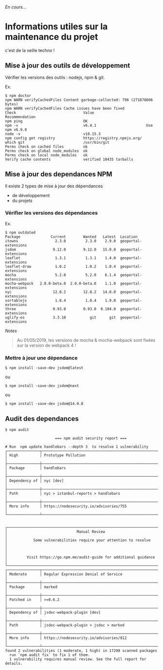 *En cours...*

# Informations utiles sur la maintenance du projet

c'est de la veille techno !

## Mise à jour des outils de développement

Vérifier les versions des outils : nodejs, npm & git.

Ex.

    $ npm doctor
    npm WARN verifyCachedFiles Content garbage-collected: 796 (271878606 bytes)
    npm WARN verifyCachedFiles Cache issues have been fixed
    Check                               Value                        Recommendation
    npm ping                            OK
    npm -v                              v6.4.1                       Use npm v6.9.0
    node -v                             v10.15.3
    npm config get registry             https://registry.npmjs.org/
    which git                           /usr/bin/git
    Perms check on cached files         ok
    Perms check on global node_modules  ok
    Perms check on local node_modules   ok                        
    Verify cache contents               verified 10435 tarballs

## Mise à jour des dependances NPM

Il existe 2 types de mise à jour des dépendances
- de développement
- du projets

### Vérifier les versions des dépendances

Ex.

    $ npm outdated
    Package              Current        Wanted   Latest  Location
    itowns                 2.3.0         2.3.0    2.9.0  geoportal-extensions
    jsdom                 9.12.0        9.12.0   15.0.0  geoportal-extensions
    leaflet                1.3.1         1.3.1    1.4.0  geoportal-extensions
    leaflet-draw           1.0.2         1.0.2    1.0.4  geoportal-extensions
    mocha                  5.2.0         5.2.0    6.1.4  geoportal-extensions
    mocha-webpack   2.0.0-beta.0  2.0.0-beta.0    1.1.0  geoportal-extensions
    nyc                   12.0.2        12.0.2   14.0.0  geoportal-extensions
    sortablejs             1.8.4         1.8.4    1.9.0  geoportal-extensions
    three                 0.93.0        0.93.0  0.104.0  geoportal-extensions
    uglify-es             3.3.10           git      git  geoportal-extensions

*Notes*
> Au 01/05/2019, les versions de mocha & mocha-webpack sont fixées sur la version de
webpack 4 !

### Mettre à jour une dépendance

    $ npm install -save-dev jsdom@latest

ou

    $ npm install -save-dev jsdom@next

ou

    $ npm install -save-dev jsdom@14.0.0

## Audit des dependances

    $ npm audit

                           === npm audit security report ===                        

    # Run  npm update handlebars --depth 3  to resolve 1 vulnerability
    ┌───────────────┬──────────────────────────────────────────────────────────────┐
    │ High          │ Prototype Pollution                                          │
    ├───────────────┼──────────────────────────────────────────────────────────────┤
    │ Package       │ handlebars                                                   │
    ├───────────────┼──────────────────────────────────────────────────────────────┤
    │ Dependency of │ nyc [dev]                                                    │
    ├───────────────┼──────────────────────────────────────────────────────────────┤
    │ Path          │ nyc > istanbul-reports > handlebars                          │
    ├───────────────┼──────────────────────────────────────────────────────────────┤
    │ More info     │ https://nodesecurity.io/advisories/755                       │
    └───────────────┴──────────────────────────────────────────────────────────────┘


    ┌──────────────────────────────────────────────────────────────────────────────┐
    │                                Manual Review                                 │
    │            Some vulnerabilities require your attention to resolve            │
    │                                                                              │
    │         Visit https://go.npm.me/audit-guide for additional guidance          │
    └──────────────────────────────────────────────────────────────────────────────┘
    ┌───────────────┬──────────────────────────────────────────────────────────────┐
    │ Moderate      │ Regular Expression Denial of Service                         │
    ├───────────────┼──────────────────────────────────────────────────────────────┤
    │ Package       │ marked                                                       │
    ├───────────────┼──────────────────────────────────────────────────────────────┤
    │ Patched in    │ >=0.6.2                                                      │
    ├───────────────┼──────────────────────────────────────────────────────────────┤
    │ Dependency of │ jsdoc-webpack-plugin [dev]                                   │
    ├───────────────┼──────────────────────────────────────────────────────────────┤
    │ Path          │ jsdoc-webpack-plugin > jsdoc > marked                        │
    ├───────────────┼──────────────────────────────────────────────────────────────┤
    │ More info     │ https://nodesecurity.io/advisories/812                       │
    └───────────────┴──────────────────────────────────────────────────────────────┘
    found 2 vulnerabilities (1 moderate, 1 high) in 17298 scanned packages
      run `npm audit fix` to fix 1 of them.
      1 vulnerability requires manual review. See the full report for details.

